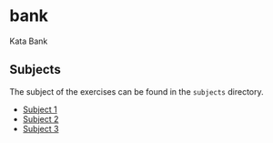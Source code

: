 # bank
Kata Bank

## Subjects
The subject of the exercises can be found in the `subjects` directory.

- [Subject 1](subjects/Subject_1.txt)
- [Subject 2](subjects/Subject_2.txt)
- [Subject 3](subjects/Subject_3.txt)